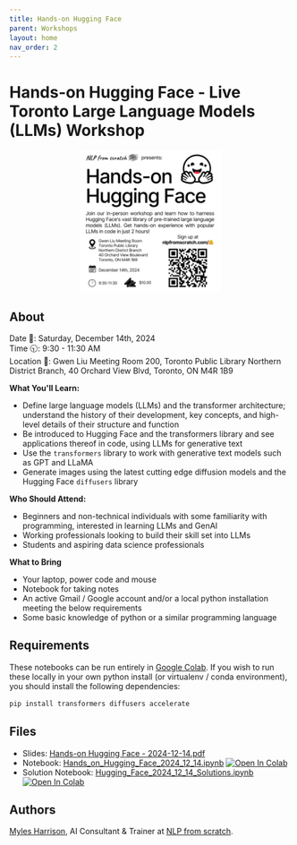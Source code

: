 ```yaml
---
title: Hands-on Hugging Face
parent: Workshops
layout: home
nav_order: 2
---
```


# Hands-on Hugging Face - Live Toronto Large Language Models (LLMs) Workshop

<div align="center">
<img src="../assets/images/hohf_cover.png" style="width:50%"/>
</div>

## About
Date 📅: Saturday, December 14th, 2024  
Time 🕤: 9:30 - 11:30 AM  
Location 📍: Gwen Liu Meeting Room 200, Toronto Public Library Northern District Branch, 40 Orchard View Blvd, Toronto, ON M4R 1B9  


**What You'll Learn:**  
- Define large language models (LLMs) and the transformer architecture; understand the history of their development, key concepts, and high-level details of their structure and function
- Be introduced to Hugging Face and the transformers library and see applications thereof in code, using LLMs for generative text
- Use the `transformers` library to work with generative text models such as GPT and LLaMA
- Generate images using the latest cutting edge diffusion models and the Hugging Face `diffusers` library

**Who Should Attend:**
- Beginners and non-technical individuals with some familiarity with programming, interested in learning LLMs and GenAI
- Working professionals looking to build their skill set into LLMs
- Students and aspiring data science professionals

**What to Bring**
- Your laptop, power code and mouse
- Notebook for taking notes
- An active Gmail / Google account and/or a local python installation meeting the below requirements
- Some basic knowledge of python or a similar programming language

## Requirements
These notebooks can be run entirely in [Google Colab](https://colab.google/). If you wish to run these locally in your own python install (or virtualenv / conda environment),  you should install the following dependencies:
```bash
pip install transformers diffusers accelerate
```

## Files
- Slides: [Hands-on Hugging Face - 2024-12-14.pdf](./slides/Hands-on%20Hugging%20Face%20-%202024-12-14.pdf)
- Notebook: [Hands_on_Hugging_Face_2024_12_14.ipynb](./notebooks/Hands_on_Hugging_Face_2024_12_14.ipynb)  <a target="_blank" href="https://colab.research.google.com/github/nlpfromscratch/nlpfromscratch.github.io/blob/main/Workshops/notebooks/Hands_on_Hugging_Face_2024_12_14.ipynb">
  <img src="https://colab.research.google.com/assets/colab-badge.svg" alt="Open In Colab"/></a>
- Solution Notebook: [Hugging_Face_2024_12_14_Solutions.ipynb](./notebooks/Hugging_Face_2024_12_14_Solutions.ipynb)  <a target="_blank" href="https://colab.research.google.com/github/nlpfromscratch/nlpfromscratch.github.io/blob/main/Workshops/notebooks/Hugging_Face_2024_12_14_Solutions.ipynb">
  <img src="https://colab.research.google.com/assets/colab-badge.svg" alt="Open In Colab"/>
  </a>

## Authors
[Myles Harrison](https://www.mylesharrison.com), AI Consultant & Trainer at [NLP from scratch](https://www.nlpfromscratch.com).
